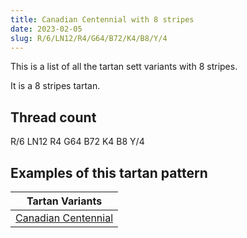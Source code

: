 ```yaml
---
title: Canadian Centennial with 8 stripes
date: 2023-02-05
slug: R/6/LN12/R4/G64/B72/K4/B8/Y/4
---
```

This is a list of all the tartan sett variants with 8 stripes.

It is a 8 stripes tartan.


## Thread count
R/6 LN12 R4 G64 B72 K4 B8 Y/4

## Examples of this tartan pattern

| Tartan Variants |
|---------------|
| [Canadian Centennial](/variants/r/6/ln12/r4/g64/b72/k4/b8/y/4-b304080-g008000-k000000-lne0e0e0-rc00000-yf0c000)||
